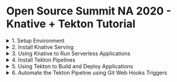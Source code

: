 # Open Source Summit NA 2020 - Knative + Tekton Tutorial

<details><summary>1. Setup Environment</summary>

## Setup Environment

<details><summary>1.1 Setup Kubernetes Clusters</summary>

<details><summary>1.1.1 IBM Free Kubernetes Cluster</summary>

- Get a free Kubernetes cluster on [IBM Cloud](https://cloud.ibm.com), also check out the booth at OSS-NA IBM booth during the conference how to get $200 credit.

1. Select cluster from IBM Cloud console
1. Click the drop down Action menu on the top right and select **Connect via CLI** and follow the commands.
1. Log in to your IBM Cloud account
    ```bash
    ibmcloud login -a cloud.ibm.com -r <REGION> -g <IAM_RESOURCE_GROUP>
    ```
1. Set the Kubernetes context
    ```bash
    ibmcloud ks cluster config -c mycluster
    ```
1. Verify that you can connect to your cluster.
    ```bash
    kubectl version --short
    ```
    Output should show the version of Kubernetes like this:
    ```
    Client Version: v1.18.3
    Server Version: v1.18.3+IKS
    ```

</details>

<details><summary>1.1.2 Kubernetes with Minikube</summary>

1. Install [minikube](https://minikube.sigs.k8s.io) Linux, MacOS, Windows. This tutorial was tested with version `v1.11.0`. You can verify version with
    ```
    minkube update-check
    ```
1. Configure your cluster 2 CPUs, 2 GB Memory, and version of kubernetes `v1.18.5`. If you already have a minikube with different config, you need to delete it for new configuration to take effect or create a new profile.
    ```
    minikube delete
    minikube config set cpus 2
    minikube config set memory 2048
    minikube config set kubernetes-version v1.18.5
    ```
1. Start your minikube cluster
    ```
    minikube start
    ```
1. Verify versions if the `kubectl`, the cluster, and that you can connect to your cluster.
    ```bash
    kubectl version --short
    ```

</details>

<details><summary>1.1.3 Kubernetes with Katacoda</summary>

- TODO: Add final link to scenario

</details>

</details>

<details><summary>1.2 Setup Command Line Interface (CLI) Tools</summary>

- [Kubernetes CLI](https://kubernetes.io/docs/tasks/tools/install-kubectl) `kubectl`
- [Knative CLI](https://knative.dev/docs/install/install-kn/) `kn`
- [Tekton CLI](https://github.com/tektoncd/cli#installing-tkn) `tkn`

</details>

<details><summary>1.3 Setup Container Registry</summary>

- Get access to a container registry such as quay, dockerhub, or your own private registry instance from a Cloud provider such as IBM Cloud 😉. On this tutorial we are going to use [Dockerhub](https://hub.docker.com/)

- Set the environment variables `REGISTRY_SERVER`, `REGISTRY_NAMESPACE` and `REGISTRY_PASSWORD`, The `REGISTRY_NAMESPACE` most likely would be your dockerhub username. For Dockerhub use `docker.io` as the value for `REGISTRY_SERVER`
    ```bash
    REGISTRY_SERVER='docker.io'
    REGISTRY_NAMESPACE='REPLACEME_DOCKER_USERNAME_VALUE'
    REGISTRY_PASSWORD='REPLACEME_DOCKER_PASSWORD'
    ```

</details>

<details><summary>1.4 Setup Git</summary>

- Get access to a git server such as gitlab, github, or your own private git instance from a Cloud provider such as IBM Cloud 😉. On this tutorial we are going to use [GitHub](https://github.com/)

1. Fork this repository https://github.com/csantanapr/knative-tekton
1. Set the environment variable `GIT_REPO_URL` to the url of your fork, not mine. And your Git username `GIT_USERNAME`
    ```bash
    GIT_REPO_URL='https://github.com/REPLACEME/knative-tekton'
    GIT_USERNAME='REPLACE_WITH_USERNAME_FOR_AUTH'
    ```
1. Clone the repository and change directory
    ```bash
    git clone $GIT_REPO_URL
    cd knative-tekton
    ```

</details>


</details>

<details><summary>2. Install Knative Serving</summary>

### 2. Install Knative Serving

1. Install Knative Serving in namespace `knative-serving`
    ```bash
    kubectl apply --filename https://github.com/knative/serving/releases/download/v0.15.1/serving-crds.yaml

    kubectl apply --filename https://github.com/knative/serving/releases/download/v0.15.1/serving-core.yaml
    ```
1. Install Knative Layer kourier in namespace `kourier-system`
    ```
    kubectl apply --filename https://github.com/knative/net-kourier/releases/download/v0.15.0/kourier.yaml
    ```
1. Set the environment variable `EXTERNAL_IP` to External IP Address of the Worker Node
    ```bash
    EXTERNAL_IP=$(minkube ip || kubectl get nodes -o jsonpath='{.items[0].status.addresses[?(@.type=="ExternalIP")].address}')
    echo EXTERNAL_IP=$EXTERNAL_IP
    ```
2. Set the environment variable `KNATIVE_DOMAIN` as the DNS domain using `nip.io`
    ```bash
    KNATIVE_DOMAIN="$EXTERNAL_IP.nip.io"
    echo KNATIVE_DOMAIN=$KNATIVE_DOMAIN
    ```
1. Configure DNS for Knative Serving
    ```bash
    kubectl patch configmap -n knative-serving config-domain -p "{\"data\": {\"$KNATIVE_DOMAIN\": \"\"}}"
    ```
1. Configure Kourier to listen for http port 80 on the External IP
    ```bash
    cat <<EOF | kubectl apply -f -
    apiVersion: v1
    kind: Service
    metadata:
      name: kourier-ingress
      namespace: kourier-system
      labels:
        networking.knative.dev/ingress-provider: kourier
    spec:
      selector:
        app: 3scale-kourier-gateway
      ports:
        - name: http2
          port: 80
          protocol: TCP
          targetPort: 8080
      externalIPs:
        - $EXTERNAL_IP
    EOF
    ```
1. Configure Knative to use Kourier
    ```bash
    kubectl patch configmap/config-network \
      --namespace knative-serving \
      --type merge \
      --patch '{"data":{"ingress.class":"kourier.ingress.networking.knative.dev"}}'
    ```
1. Verify that Knative is Installed properly all pods should be in `Running` state and our `kourier-ingress` service configured.
    ```bash
    kubectl get pods -n knative-serving
    kubectl get pods -n kourier-system
    kubectl get svc  -n kourier-system kourier-ingress
    ```

</details>

<details><summary>3. Using Knative to Run Serverless Applications</summary>

## 3. Using Knative to Run Serverless Applications

1. Set the environment variable `SUB_DOMAIN` to the kubernetes namespace with Domain name `<namespace>.<domainname>` this way we can use any kubernetes namespace other than `default`
    ```bash
    CURRENT_CTX=$(kubectl config current-context)
    CURRENT_NS=$(kubectl config view -o=jsonpath="{.contexts[?(@.name==\"${CURRENT_CTX}\")].context.namespace}")
    if [[ -z "${ns}" ]]; then CURRENT_NS="default" fi
    SUB_DOMAIN="$CURRENT_NS.$KNATIVE_DOMAIN"
    echo SUB_DOMAIN=$SUB_DOMAIN
    ```

<details><summary>3.1 Create Knative Service</summary>

### 3.1 Create Knative Service

1. Using the Knative CLI `kn` deploy an application usig a Container Image
    ```bash
    kn service create hello --image gcr.io/knative-samples/helloworld-go
    ```
1. You can see list your service
    ```bash
    kn service list hello
    ```
1. Use curl to invoke the Application
    ```bash
    curl hello.$SUB_DOMAIN
    ```
    It should print
    ```
    Hello World!
    ```
1. You can watch the pods and see how they scale down to zero after http traffic stops to the url
    ```
    kubectl get pod -l serving.knative.dev/service=hello -w
    ```

    Output should look like this after a few seconds when http traffic stops:
    ```
    NAME                                     READY   STATUS
    hello-r4vz7-deployment-c5d4b88f7-ks95l   2/2     Running
    hello-r4vz7-deployment-c5d4b88f7-ks95l   2/2     Terminating
    hello-r4vz7-deployment-c5d4b88f7-ks95l   1/2     Terminating
    hello-r4vz7-deployment-c5d4b88f7-ks95l   0/2     Terminating
    ```

    Try to access the url again, and you will see the new pods running again.
    ```
    NAME                                     READY   STATUS
    hello-r4vz7-deployment-c5d4b88f7-rr8cd   0/2     Pending
    hello-r4vz7-deployment-c5d4b88f7-rr8cd   0/2     ContainerCreating
    hello-r4vz7-deployment-c5d4b88f7-rr8cd   1/2     Running
    hello-r4vz7-deployment-c5d4b88f7-rr8cd   2/2     Running
    ```
    Some people call this **Serverless** 🎉 🌮 🔥
</details>

<details><summary>3.2 Updating the Knative service</summary>

### 3.2 Updating the Knative service 

1. Update the service hello with a new environment variable `TARGET`
    ```bash
    kn service update hello --env TARGET="World from v1" 
    ```
1. Now invoke the service
    ```bash
    curl hello.$SUB_DOMAIN
    ```
    It should print
    ```
    Hello World from v1!
    ```

</details>

<details><summary>3.3 Knative Service Traffic Splitting</summary>

### 3.3 Knative Service Traffic Splitting

1. Update the service hello by updating the environment variable `TARGET`, tag the previous version `v1`, send 25% traffic to this new version and leaving 75% of the traffic to `v1`
    ```bash
    kn service update hello \
     --env TARGET="Knative from v2" \
     --tag $(kubectl get ksvc hello --template='{{.status.latestReadyRevisionName}}')=v1 \
     --traffic v1=75,@latest=25
    ```
1. Describe the service to see the traffic split details
    ```bash
    kn service describe  hello
    ```
    Should print this
    ```
    Name:       hello
    Namespace:  debug
    Age:        6m
    URL:        http://hello.$SUB_DOMAIN

    Revisions:  
      25%  @latest (hello-mshgs-3) [3] (26s)
            Image:  gcr.io/knative-samples/helloworld-go (pinned to 5ea96b)
      75%  hello-tgzmt-2 #v1 [2] (6m)
            Image:  gcr.io/knative-samples/helloworld-go (pinned to 5ea96b)

    Conditions:  
      OK TYPE                   AGE REASON
      ++ Ready                  21s 
      ++ ConfigurationsReady    24s 
      ++ RoutesReady            21s 
    ```
1. Invoke the service usign a while loop you will see the message `Hello Knative from v2` 25% of the time
    ```bash
    while true; do
    curl hello.$SUB_DOMAIN 
    done
    ```
    Should print this
    ```
    Hello World from v1!
    Hello Knative from v2!
    Hello World from v1!
    Hello World from v1!
    ```
1. Update the service this time dark launch new version `v3` on a specific url, zero traffic will go to this version from the main url of the service
    ```bash
    kn service update hello \
        --env TARGET="OSS NA 2020 from v3" \
        --tag $(kubectl get ksvc hello --template='{{.status.latestReadyRevisionName}}')=v2 \
        --tag @latest=v3 \
        --traffic v1=75,v2=25,@latest=0
    ```
1. Describe the service to see the traffic split details, `v3` doesn't get any traffic
    ```bash
    kn service describe  hello
    ```
    Should print this
    ```
    Revisions:  
        +  @latest (hello-wkyty-4) #v3 [4] (1m)
            Image:  gcr.io/knative-samples/helloworld-go (pinned to 5ea96b)
    25%  hello-fbzqf-3 #v2 [3] (6m)
            Image:  gcr.io/knative-samples/helloworld-go (pinned to 5ea96b)
    75%  hello-kcspq-2 #v1 [2] (7m)
            Image:  gcr.io/knative-samples/helloworld-go (pinned to 5ea96b)
    ```
1. The latest version of the service is only available with an url prefix `v3-`, go ahead and invoke the latest directly.
    ```bash
    curl v3-hello.$SUB_DOMAIN
    ```
    It shoud print this
    ```
    Hello OSS NA from v3!
    ```
1. We are happy with our darked launch version of the application, lets turn it live to 100% of the users on the default url
    ```bash
    kn service update hello --traffic @latest=100
    ```
1. Describe the service to see the traffic split details, `@latest` now gets 100% of the traffic
    ```bash
    kn service describe  hello
    ```
    Should print this
    ```
    Revisions:  
    100%  @latest (hello-wkyty-4) #v3 [4] (4m)
            Image:  gcr.io/knative-samples/helloworld-go (pinned to 5ea96b)
        +  hello-fbzqf-3 #v2 [3] (8m)
            Image:  gcr.io/knative-samples/helloworld-go (pinned to 5ea96b)
        +  hello-kcspq-2 #v1 [2] (9m)
            Image:  gcr.io/knative-samples/helloworld-go (pinned to 5ea96b)
    ```
1. If we invoke the service in a loop you will see that 100% of the traffic is directed to version `v3` of our application
    ```bash
    while true; do
    curl hello.$SUB_DOMAIN 
    done
    ```
    Should print this
    ```
    Hello OSS NA 2020 from v3!
    Hello OSS NA 2020 from v3!
    Hello OSS NA 2020 from v3!
    Hello OSS NA 2020 from v3!
    ```
1. By using tags the custom urls with tag prefix are still available, in case you want to access an old revision of the application
    ```bash
    curl v1-hello.$SUB_DOMAIN 
    curl v2-hello.$SUB_DOMAIN 
    curl v3-hello.$SUB_DOMAIN 
    ```
    It should print
    ```
    Hello World from v1!
    Hello Knative from v2!
    Hello OSS NA 2020 from v3!
    ```
1. Now that you have your service configure and deploy, you want to reproduce this using a kubernetes manifest using YAML in a different namespace or cluster. You can define your Knative service using the following YAML you can use the command `kn service export`
    <details><summary>Show me the Knative YAML</summary>

    ```yaml
    ---
    apiVersion: serving.knative.dev/v1
    kind: Service
    metadata:
      name: hello
    spec:
      template:
        metadata:
          name: hello-v1
        spec:
          containers:
            - env:
                - name: TARGET
                  value: World from v1
              image: gcr.io/knative-samples/helloworld-go
    ---
    apiVersion: serving.knative.dev/v1
    kind: Service
    metadata:
      name: hello
    spec:
      template:
        metadata:
          name: hello-v2
        spec:
          containers:
            - env:
                - name: TARGET
                  value: Knative from v2
              image: gcr.io/knative-samples/helloworld-go
    ---
    apiVersion: serving.knative.dev/v1
    kind: Service
    metadata:
      name: hello
    spec:
      template:
        metadata:
          name: hello-v3
        spec:
          containers:
            - env:
                - name: TARGET
                  value: OSS NA 2020 from v3
              image: gcr.io/knative-samples/helloworld-go
      traffic:
        - latestRevision: false
          percent: 0
          revisionName: hello-v1
          tag: v1
        - latestRevision: false
          percent: 0
          revisionName: hello-v2
          tag: v2
        - latestRevision: true
          percent: 100
          tag: v3
    ```
    </details>

    If you want to deploy usign YAML, delete the Application with `kn` and redeploy with `kubectl`
    ```bash
    kn service delete hello
    kubectl apply -f knative/v1.yaml
    kubectl apply -f knative/v2.yaml
    kubectl apply -f knative/v3.yaml
    ```
    Try the service again
    ```bash
    while true; do
    curl hello.$SUB_DOMAIN 
    done
    ```
1. Delete the Application and all it's revisions
    ```bash
    kn service delete hello
    ```

</details>

</details>

<details><summary>4. Install Tekton Pipelines</summary>

## 4. Install Tekton

<details><summary>4.1 Install Tekton Pipelines</summary>

- Install Tekton Pipelines in namespace `tekton-pipelines`
    ```bash
    kubectl apply --filename https://storage.googleapis.com/tekton-releases/pipeline/previous/v0.13.2/release.yaml
    ```

</details>

<details><summary>4.2 Install Tekton Dashboard (Optional)</summary>

### 4.2 Install Tekton Dashboard (Optional)

1. Install Tekton Dashboard in namespace `tekton-pipelines`
    ```bash
    kubectl apply --filename https://github.com/tektoncd/dashboard/releases/download/v0.7.0/tekton-dashboard-release.yaml
    ```
1. To access the dashboard you can configure a service with `NodePort`
    ```bash
    kubectl expose service tekton-dashboard --name tekton-dashboard-ingress --type=NodePort -n tekton-pipelines
    ```
1. Set an environment variable `TEKTON_DASHBOARD_URL` with the url to access the Dashboard
    ```bash
    EXTERNAL_IP=$(minkube ip || kubectl get nodes -o jsonpath='{.items[0].status.addresses[?(@.type=="ExternalIP")].address}')
    TEKTON_DASHBOARD_NODEPORT=$(kubectl get svc tekton-dashboard-ingress -n tekton-pipelines -o jsonpath='{.spec.ports[0].nodePort}')
    TEKTON_DASHBOARD_URL=http://$EXTERNAL_IP:$TEKTON_DASHBOARD_NODEPORT
    echo TEKTON_DASHBOARD_URL=$TEKTON_DASHBOARD_URL
    ```

</details>

<details><summary>4.3 Verify Tekton Pipeline Install</summary>

### 4.3 Verify Tekton Pipeline Install

- Verify that the pods are in `Running` state in the `tekton-pipelines` namespace. If you installed the Tekton Dashboard also check that the service exist and in our case configure as `NodePort`
    ```bash
    kubectl get pods -n tekton-pipelines
    kubectl get svc tekton-dashboard-ingress -n tekton-pipelines
    ```

</details>

</details>

<details><summary>5. Using Tekton to Build and Deploy Applications</summary>

## Using Tekton to Build Applications

- Tekton helps create composable DevOps Automation by putting together **Tasks**, and **Pipelines**

<details><summary>5.1 Configure Access for Tekton</summary>

### 5.1 Configure Access for Tekton

1. We need to package our application in a Container Image and store this Image in a Container Registry. Since we are going to need to create secrets with the registry credentials we are going to create a ServiceAccount `pipelines` with the associated secret `regcred`. Make sure you setup your container credentials as environment variables. Checkout the [Setup Container Registry](#setup-container-registry) in the Setup Environment section on this tutorial. This commands will print your credentials make sure no one is looking over, the printed command is what you need to run.
    ```bash
    echo kubectl create secret docker-registry regcred \
      --docker-server=\'${REGISTRY_SERVER}\' \
      --docker-username=\'${REGISTRY_NAMESPACE}\' \
      --docker-password=\'${REGISTRY_PASSWORD}\'
    echo "Run the previous command manually ^ this avoids problems with charaters in the shell"
    ```
    NOTE: If you password have some characters that are interpreted by the shell, then do NOT use environment variables, explicit enter your values in the command wrapped by single quotes `'`
1. Verify the secret `regcred` was created
    ```
    kubectl describe secret regcred
    ```
1. Create a ServiceAccount `pipeline` that contains the secret `regsecret` that we just created
    ```yaml
    apiVersion: v1
    kind: ServiceAccount
    metadata:
      name: pipeline
    secrets:
      - name: regcred
    ```
    Run the following command with the provided `YAML`
    ```bash
    kubectl apply -f tekton/sa.yaml
    ```
1. We are going to be using Tekton to deploy the Knative Service, we need to configure RBAC to provide edit access to the current namespace `default` to the ServiceAccount `pipeline` if you are using a different namespace than `default` edit the file `tekton/rbac.yaml` and provide the namespace where to create the `Role` and the `RoleBinding` fo more info check out the [RBAC](https://kubernetes.io/docs/reference/access-authn-authz/rbac/) docs. Run the following command to grant access to sa `pipelines`
    ```bash
    kubectl apply -f tekton/rbac.yaml
    ```

</details>

<details><summary>5.2 The Build Tekton Task</summary>

### 5.2 The Build Tekton Task

1. In this repository we have a sample application, you can see the source code in [./nodejs/src/app.js](./nodejs/src/app.js) This application is using JavaScript to implement a web server, but you can use any language you want.
    ```javascript
    const app = require("express")()
    const server = require("http").createServer(app)
    const port = process.env.PORT || "8080"
    const message = process.env.TARGET || 'Hello World'

    app.get('/', (req, res) => res.send(message))
    server.listen(port, function () {
        console.log(`App listening on ${port}`)
    });
    ```
1. I provided a Tekton Task that can download source code from git, build and push the Image to a registry. 
    <details><summary>Show me the Build Task YAML</summary>

    ```yaml
    apiVersion: tekton.dev/v1beta1
    kind: Task
    metadata:
    name: build
    spec:
    params:
        - name: repo-url
        description: The git repository url
        - name: revision
        description: The branch, tag, or git reference from the git repo-url location
        default: master
        - name: image
        description: "The location where to push the image in the form of <server>/<namespace>/<repository>:<tag>"
        - name: CONTEXT
        description: Path to the directory to use as context.
        default: .
        - name: BUILDER_IMAGE
        description: The location of the buildah builder image.
        default: quay.io/buildah/stable:v1.14.8
        - name: STORAGE_DRIVER
        description: Set buildah storage driver
        default: overlay
        - name: DOCKERFILE
        description: Path to the Dockerfile to build.
        default: ./Dockerfile
        - name: TLSVERIFY
        description: Verify the TLS on the registry endpoint (for push/pull to a non-TLS registry)
        default: "false"
        - name: FORMAT
        description: The format of the built container, oci or docker
        default: "oci"

    steps:
        - name: git-clone
        image: alpine/git
        script: |
            git clone $(params.repo-url) /source
            cd /source
            git checkout $(params.revision)
        volumeMounts:
            - name: source
            mountPath: /source
        - name: build-image
        image: $(params.BUILDER_IMAGE)
        workingdir: /source
        script: |
            echo "Building Image $(params.image)"
            buildah --storage-driver=$(params.STORAGE_DRIVER) bud --format=$(params.FORMAT) --tls-verify=$(params.TLSVERIFY) -f $(params.DOCKERFILE) -t $(params.image) $(params.CONTEXT)
            echo "Pushing Image $(params.image)"
            buildah  --storage-driver=$(params.STORAGE_DRIVER) push --tls-verify=$(params.TLSVERIFY) --digestfile ./image-digest $(params.image) docker://$(params.image)
        securityContext:
            privileged: true
        volumeMounts:
            - name: varlibcontainers
            mountPath: /var/lib/containers
            - name: source
            mountPath: /source
    volumes:
        - name: varlibcontainers
        emptyDir: {}
        - name: source
        emptyDir: {}
    ```
    </details>
    
1. Install the provided task _build_ like this.
    ```bash
    kubectl apply -f tekton/task-build.yaml
    ```
1. You can list the task that we just created using the `tkn` CLI
    ```bash
    tkn task ls
    ```
1. We can also get more details about the _build_ **Task** using `tkn task describe`
    ```bash
    tkn task describe build
    ```
1. Let's use the Tekton CLI to test our _build_ **Task** you need to pass the ServiceAccount `pipeline` to be use to run the Task. You will need to pass the GitHub URL to your fork or use this repository. You will need to pass the directory within the repository where the application in our case is `nodejs`. The repository image name is `knative-tekton`
    ```bash
    tkn task start build --showlog \
      -p repo-url=${GIT_REPO_URL} \
      -p image=${REGISTRY_SERVER}/${REGISTRY_NAMESPACE}/knative-tekton \
      -p CONTEXT=nodejs \
      -s pipeline 
    ```
1. You can check out the container registry and see that the image was pushed to repository a minute ago, it should return status Code `200`
    ```bash
    curl -s -o /dev/null -w "%{http_code}\n" https://index.$REGISTRY_SERVER/v1/repositories/$REGISTRY_NAMESPACE/knative-tekton/tags/latest
    ```
</details>

<details><summary>5.3 The Deploy Tekton Task</summary>

### 5.3 The Deploy Tekton Task

1. I provided a Deploy Tekton Task that can run `kubectl` to deploy the Knative Application using a YAML manifest.
    <details><summary>Show me the Deploy Task YAML</summary>

    ```yaml
    apiVersion: tekton.dev/v1beta1
    kind: Task
    metadata:
    name: deploy
    spec:
    params:
        - name: repo-url
        description: The git repository url
        - name: revision
        description: The branch, tag, or git reference from the git repo-url location
        default: master
        - name: dir
        description: Path to the directory to use as context.
        default: .
        - name: yaml
        description: Path to the directory to use as context.
        default: ""
        - name: image
        description: Path to the container image
        default: ""
        - name: KUBECTL_IMAGE
        description: The location of the kubectl image.
        default: docker.io/csantanapr/kubectl

    steps:
        - name: git-clone
        image: alpine/git
        script: |
            git clone $(params.repo-url) /source
            cd /source
            git checkout $(params.revision)
        volumeMounts:
            - name: source
            mountPath: /source
        - name: kubectl-apply
        image: $(params.KUBECTL_IMAGE)
        workingdir: /source
        script: |

            if [ "$(params.image)" != "" ] && [ "$(params.yaml)" != "" ]; then
            yq w -i $(params.dir)/$(params.yaml) "spec.template.spec.containers[0].image" "$(params.image)"
            cat $(params.dir)/$(params.yaml)
            fi

            kubectl apply -f $(params.dir)/$(params.yaml)

        volumeMounts:
            - name: source
            mountPath: /source
    volumes:
        - name: source
        emptyDir: {}
    ```

    </details>

1. Install the provided task _deploy_ like this.
    ```bash
    kubectl apply -f tekton/task-deploy.yaml
    ```
1. You can list the task that we just created using the `tkn` CLI
    ```bash
    tkn task ls
    ```
1. We can also get more details about the _deploy_ **Task** using `tkn task describe`
    ```bash
    tkn task describe deploy
    ```
1. I provided a Task YAML that defines our Knative Application in [knative/service.yaml](./knative/service.yaml)
    ```yaml
    apiVersion: serving.knative.dev/v1
    kind: Service
    metadata:
      name: demo
    spec:
      template:
        spec:
          containers:
            - image: docker.io/csantanapr/knative-tekton
              imagePullPolicy: Always
              env:
                - name: TARGET
                  value: Welcome to OSS NA 2020
    ```
1. Let's use the Tekton CLI to test our _deploy_ **Task** you need to pass the ServiceAccount `pipeline` to be use to run the Task. You will need to pass the GitHub URL to your fork or use this repository. You will need to pass the directory within the repository where the application yaml manifest is located and the file name in our case is `knative` and `service.yaml` .
    ```bash
    tkn task start deploy --showlog \
      -p image=${REGISTRY_SERVER}/${REGISTRY_NAMESPACE}/knative-tekton \
      -p repo-url=${GIT_REPO_URL} \
      -p dir=knative \
      -p yaml=service.yaml \
      -s pipeline 
    ```
1. You can check out that the Knative Application was deploy
    ```bash
    kn service list demo
    ```

</details>

<details><summary>5.4 The Build and Deploy Pipeline</summary>

### 5.4 The Build and Deploy Pipeline

1. If we want to build the application image and then deploy the application, we can run the Tasks **build** and **deploy** by defining a **Pipeline** that contains the two Tasks, deploy the Pipeline `build-deploy`.
    <details><summary>Show me the Pipeline YAML</summary>

    ```yaml
    apiVersion: tekton.dev/v1beta1
    kind: Pipeline
    metadata:
    name: build-deploy
    spec:
    params:
        - name: repo-url
        default: https://github.com/csantanapr/knative-tekton
        - name: revision
        default: master
        - name: image
        default: docker.io/csantanapr/knative-tekton
        - name: image-tag
        default: latest
        - name: CONTEXT
        default: nodejs
    tasks:
        - name: build
        taskRef:
            name: build
        params:
            - name: image
            value: $(params.image):$(params.image-tag)
            - name: repo-url
            value: $(params.repo-url)
            - name: revision
            value: $(params.revision)
            - name: CONTEXT
            value: $(params.CONTEXT)
        - name: deploy
        runAfter: [build]
        taskRef:
            name: deploy
        params:
            - name: image
            value: $(params.image):$(params.image-tag)
            - name: repo-url
            value: $(params.repo-url)
            - name: revision
            value: $(params.revision)
            - name: dir
            value: knative
            - name: yaml
            value: service.yaml
    ```
    </details>

    ```bash
    kubectl apply -f tekton/pipeline-build-deploy.yaml
    ```
1. You can list the pipeline that we just created using the `tkn` CLI
    ```bash
    tkn pipeline ls
    ```
1. We can also get more details about the _build-deploy_ **Pipeline** using `tkn pipeline describe`
    ```bash
    tkn pipeline describe build-deploy
    ```
1. Let's use the Tekton CLI to test our _build-deploy_ **Pipeline** you need to pass the ServiceAccount `pipeline` to be use to run the Tasks. You will need to pass the GitHub URL to your fork or use this repository. You will also pass the Image location where to push in the the registry and where Kubernetes should pull the image for the Knative Application. The directory and filename for the Kantive yaml are already specified in the Pipeline definition.
    ```bash
    tkn pipeline start build-deploy --showlog \
      -p image=${REGISTRY_SERVER}/${REGISTRY_NAMESPACE}/knative-tekton \
      -p repo-url=${GIT_REPO_URL} \
      -s pipeline 
    ```
1. You can inpect the results and duration by describing the last **PipelineRun**
    ```bash
    tkn pipelinerun describe --last
    ```
1. Check that the latest Knative Application revision is ready
    ```bash
    kn service list demo
    ```
1. Run the Application using the url
    ```bash
    curl http://demo.$SUB_DOMAIN
    ```
    It shoudl print
    ```
    Welcome to OSS NA 2020 
    ```
</details>

</details>



<details><summary>6. Automate the Tekton Pipeline using Git Web Hooks Triggers</summary>

## 6. Automate the Tekton Pipeline using Git Web Hooks

<details><summary>6.1 Install Tekton Triggers</summary>

### 6.1 Install Tekton Triggers

1. Install Tekton Triggers in namespace `tekton-pipelines`
    ```bash
    kubectl apply --filename  https://storage.googleapis.com/tekton-releases/triggers/previous/v0.5.0/release.yaml
    ``` 

</details>

<details><summary>6.2 Create TriggerTemplate, TriggerBinding</summary>

### 6.2 Create TriggerTemplate, TriggerBinding

1. When the Webhook invokes we want to start a Pipeline, we will a `TriggerTemplate` to use a specification on which Tekton resources should be created, in our case will be creating a new `PipelineRun` this will start a new `Pipeline` install.
    <details><summary>Show me the TriggerTemplate YAML</summary>

    ```yaml
    apiVersion: triggers.tekton.dev/v1alpha1
    kind: TriggerTemplate
    metadata:
    name: build-deploy
    spec:
    params:
        - name: gitrevision
        description: The git revision
        default: master
        - name: gitrepositoryurl
        description: The git repository url
        - name: gittruncatedsha
    resourcetemplates:
        - apiVersion: tekton.dev/v1beta1
        kind: PipelineRun
        metadata:
            generateName: build-deploy-run-
        spec:
            serviceAccountName: pipeline
            pipelineRef:
            name: build-deploy
            params:
            - name: revision
                value: $(params.gitrevision)
            - name: repo-url
                value: $(params.gitrepositoryurl)
            - name: image-tag
                value: $(params.gittruncatedsha)
    ```

    </details>

    ```bash
    kubectl apply -f tekton/trigger-template.yaml
    ```
1. When the Webhook invokes we want to extract information from the Web Hook http request sent by the Git Server, we will use a `TriggerBinding` this information is what gets passed to the `TriggerTemplate`.
    <details><summary>Show me the TriggerBinding YAML</summary>

    ```yaml
    apiVersion: triggers.tekton.dev/v1alpha1
    kind: TriggerBinding
    metadata:
    name: build-deploy
    spec:
    params:
        - name: gitrevision
        value: $(body.head_commit.id)
        - name: gitrepositoryurl
        value: $(body.repository.url)
        - name: gittruncatedsha
        value: $(body.extensions.truncated_sha)
    ```

    </details>

    ```bash
    kubectl apply -f tekton/trigger-binding.yaml
    ```

</details>

<details><summary>6.3 Create Trigger EventListener</summary>

### 6.3 Create Trigger EventListener

1. To be able to handle the http request sent by the GitHub Webhook, we need a webserver. Tekton provides a way to define this listeners that takes the `TriggerBinding` and the `TriggerTemplate` as specification. We can specify Interceptors to handle any customization for example I only want to start a new **Pipeline** only when push happens on the main branch.
    <details><summary>Show me the Trigger Eventlistener YAML</summary>

    ```yaml
    apiVersion: triggers.tekton.dev/v1alpha1
    kind: EventListener
    metadata:
    name: cicd
    spec:
    serviceAccountName: pipeline
    triggers:
        - name: cicd-trig
        bindings:
            - ref: build-deploy
        template:
            name: build-deploy
        interceptors:
            - cel:
                filter: "header.match('X-GitHub-Event', 'push') && body.ref == 'refs/heads/master'"
                overlays:
                - key: extensions.truncated_sha
                    expression: "body.head_commit.id.truncate(7)"
    ```

    </details>

    ```bash
    kubectl apply -f tekton/trigger-listener.yaml
    ```
1. The Eventlister creates a deployment and a service you can list both using this command
    ```bash
    kubectl get deployments,eventlistener,svc -l eventlistener=cicd
    ```

</details>

<details><summary>6.4 Get URL for Git Hook</summary>

### 6.4 Get URL for Git WebHook

- It will depend on your cluster and how traffic is configured into your Kubernetes Cluster, you would need to configure an Application Load Balancer (ALB), Ingress, or in case of OpenShift a Route. If you are running the Kubernetes cluster on your local workstation using something minikube, kind, docker-desktop, or k3s then you I recommend a Cloud Native Tunnel solution like [inlets](https://docs.inlets.dev/#/) a by the open source contributor [Alex Ellis](https://twitter.com/alexellisuk) 

1. Expose the EventListener as `NodePort`
    ```bash
    kubectl expose service el-cicd --name el-cicd-ingress --type=NodePort
    ```
1. Get the url using the external IP of the worker node and the `NodePort` assign. Set an environment variable `GIT_WEBHOOK_URL`
    ```bash
    EXTERNAL_IP=$(minkube ip || kubectl get nodes -o jsonpath='{.items[0].status.addresses[?(@.type=="ExternalIP")].address}')
    GIT_WEBHOOK_NODEPORT=$(kubectl get svc el-cicd-ingress -o jsonpath='{.spec.ports[0].nodePort}')
    GIT_WEBHOOK_URL=http://$EXTERNAL_IP:$GIT_WEBHOOK_NODEPORT
    echo GIT_WEBHOOK_URL=$GIT_WEBHOOK_URL
    ```
    **WARNING:** Take into account that this URL is insecure is using http and not https, this means you should not use this type of URL for real work environments, In that case you would need to expose the service for the eventlistener using a secure connection using *https** 
1. Add the Git Web Hook url to your Git repository
    1. Open Settings in your Github repository
    1. Click **Webhooks**
    1. Click **Add webhook**
    1. Copy and paste the `$GIT_WEBHOOK_URL` value into the **Payload URL**
    1. Select Content type **application/json**
    1. Click **Add webhook**
1. (Optional) Another option instead of doing it manually you can use the following to create the git webhook programatically
    ```bash
    curl -v -X POST -u $GIT_USERNAME:$GIT_ACCESS_TOKEN \
    -d "{\"name\": \"web\",\"active\": true,\"events\": [\"push\"],\"config\": {\"url\": \"$GIT_WEBHOOK_URL\",\"content_type\": \"json\",\"insecure_ssl\": \"1\"}}" \
    -L https://api.github.com/repos/$GIT_USERNAME/knative-tekton/hooks
    ```
1. Now make a change to application manifest such like changing the message in [knative/service.yaml](./knative/service.yaml) to something like `My First Serveless App @ OSS NA 2020  🎉 🌮 🔥 🤗!` and push the change to the default branch
1. A new Tekton **PipelineRun** gets created starting a new **Pipeline** Instance. You can check in the Tekton Dashboard for progress of use the tkn CLI
    ```bash
    tkn pipeline logs -f --last
    ```
1. To see the details of the execution of the PipelineRun use the tkn CLI
    ```bash
    tkn pipelinerun describe --last
    ```
1. The Knative Application Application is updated with the new Image built using the tag value of the 7 first characters of the git commit sha, describe the service using the kn CLI
    ```bash
    kn service describe demo
    ```
1. Invoke your new built revision for the Knative Application
    ```bash
    curl http://demo.$SUB_DOMAIN
    ```
    It should print
    ```
    My First Serveless App @ OSS NA 2020  🎉 🌮 🔥 🤗!
    ```

</details>

</details>
